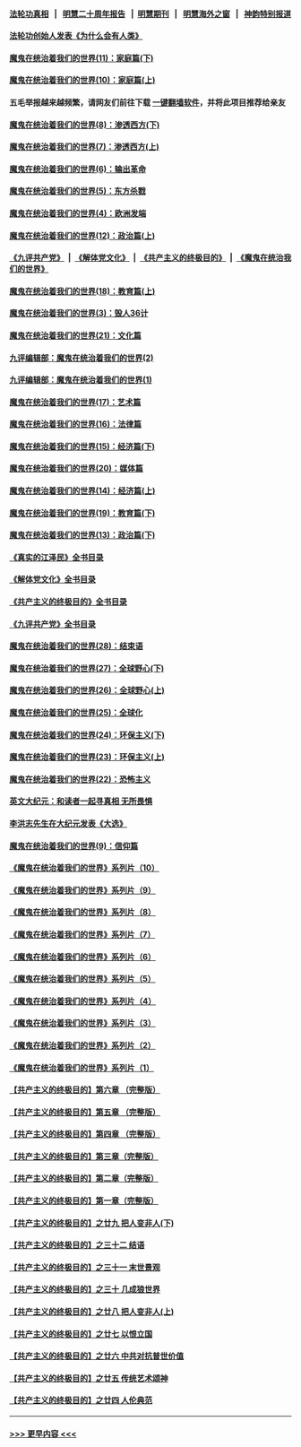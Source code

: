 #### [法轮功真相](https://github.com/gfw-breaker/truth/blob/master/README.md?t=0) &nbsp;&nbsp;|&nbsp;&nbsp; [明慧二十周年报告](https://github.com/gfw-breaker/mh-reports/blob/master/README.md?t=0) &nbsp;&nbsp;|&nbsp;&nbsp;[明慧期刊](https://github.com/gfw-breaker/mh-qikan) &nbsp;&nbsp;|&nbsp;&nbsp; [明慧海外之窗](https://github.com/gfw-breaker/mh-news/blob/master/README.md?t=0) &nbsp;&nbsp;|&nbsp;&nbsp; [神韵特别报道](https://github.com/gfw-breaker/mh-news/blob/master/shenyun.md?t=0)
#### [法轮功创始人发表《为什么会有人类》](../pages/nsc422/n13912117.md?t=04040643) 
#### [魔鬼在统治着我们的世界(11)：家庭篇(下)](../pages/nsc422/n10440961.md?t=04040643) 
#### [魔鬼在统治着我们的世界(10)：家庭篇(上)](../pages/nsc422/n10435448.md?t=04040643) 
#### 五毛举报越来越频繁，请网友们前往下载 [一键翻墙软件](https://github.com/gfw-breaker/ssr-accounts)，并将此项目推荐给亲友
#### [魔鬼在统治着我们的世界(8)：渗透西方(下)](../pages/nsc422/n10429603.md?t=04040643) 
#### [魔鬼在统治着我们的世界(7)：渗透西方(上)](../pages/nsc422/n10426013.md?t=04040643) 
#### [魔鬼在统治着我们的世界(6)：输出革命](../pages/nsc422/n10421536.md?t=04040643) 
#### [魔鬼在统治着我们的世界(5)：东方杀戮](../pages/nsc422/n10417707.md?t=04040643) 
#### [魔鬼在统治着我们的世界(4)：欧洲发端](../pages/nsc422/n10414890.md?t=04040643) 
#### [魔鬼在统治着我们的世界(12)：政治篇(上)](../pages/nsc422/n10444576.md?t=04040643) 
#### [《九评共产党》](https://github.com/begood0513/9ping.md/blob/master/README.md) &nbsp;|&nbsp; [《解体党文化》](../../../../jtdwh.md/blob/master/README.md)  &nbsp;|&nbsp; [《共产主义的终极目的》](../../../../gczydzjmd.md/blob/master/README.md) &nbsp;|&nbsp; [《魔鬼在统治我们的世界》](../../../../mgztzwmdsj.md/blob/master/README.md) 
#### [魔鬼在统治着我们的世界(18)：教育篇(上)](../pages/nsc422/n10526970.md?t=04040643) 
#### [魔鬼在统治着我们的世界(3)：毁人36计](../pages/nsc422/n10411583.md?t=04040643) 
#### [魔鬼在统治着我们的世界(21)：文化篇](../pages/nsc422/n10597706.md?t=04040643) 
#### [九评编辑部：魔鬼在统治着我们的世界(2)](../pages/nsc422/n10410036.md?t=04040643) 
#### [九评编辑部：魔鬼在统治着我们的世界(1)](../pages/nsc422/n10406825.md?t=04040643) 
#### [魔鬼在统治着我们的世界(17)：艺术篇](../pages/nsc422/n10499093.md?t=04040643) 
#### [魔鬼在统治着我们的世界(16)：法律篇](../pages/nsc422/n10485969.md?t=04040643) 
#### [魔鬼在统治着我们的世界(15)：经济篇(下)](../pages/nsc422/n10469975.md?t=04040643) 
#### [魔鬼在统治着我们的世界(20)：媒体篇](../pages/nsc422/n10586579.md?t=04040643) 
#### [魔鬼在统治着我们的世界(14)：经济篇(上)](../pages/nsc422/n10457370.md?t=04040643) 
#### [魔鬼在统治着我们的世界(19)：教育篇(下)](../pages/nsc422/n10564808.md?t=04040643) 
#### [魔鬼在统治着我们的世界(13)：政治篇(下)](../pages/nsc422/n10448270.md?t=04040643) 
#### [《真实的江泽民》全书目录](../pages/nsc422/n13721399.md?t=04040643) 
#### [《解体党文化》全书目录](../pages/nsc422/n13721157.md?t=04040643) 
#### [《共产主义的终极目的》全书目录](../pages/nsc422/n13721048.md?t=04040643) 
#### [《九评共产党》全书目录](../pages/nsc422/n13708085.md?t=04040643) 
#### [魔鬼在统治着我们的世界(28)：结束语](../pages/nsc422/n10936246.md?t=04040643) 
#### [魔鬼在统治着我们的世界(27)：全球野心(下)](../pages/nsc422/n10928319.md?t=04040643) 
#### [魔鬼在统治着我们的世界(26)：全球野心(上)](../pages/nsc422/n10900318.md?t=04040643) 
#### [魔鬼在统治着我们的世界(25)：全球化](../pages/nsc422/n10788205.md?t=04040643) 
#### [魔鬼在统治着我们的世界(24)：环保主义(下)](../pages/nsc422/n10695307.md?t=04040643) 
#### [魔鬼在统治着我们的世界(23)：环保主义(上)](../pages/nsc422/n10688613.md?t=04040643) 
#### [魔鬼在统治着我们的世界(22)：恐怖主义](../pages/nsc422/n10614727.md?t=04040643) 
#### [英文大纪元：和读者一起寻真相 无所畏惧](../pages/nsc422/n12542027.md?t=04040643) 
#### [李洪志先生在大纪元发表《大选》](../pages/nsc422/n12534746.md?t=04040643) 
#### [魔鬼在统治着我们的世界(9)：信仰篇](../pages/nsc422/n10432159.md?t=04040643) 
#### [《魔鬼在统治着我们的世界》系列片（10）](../pages/nsc422/n12292670.md?t=04040643) 
#### [《魔鬼在统治着我们的世界》系列片（9）](../pages/nsc422/n12290859.md?t=04040643) 
#### [《魔鬼在统治着我们的世界》系列片（8）](../pages/nsc422/n12287445.md?t=04040643) 
#### [《魔鬼在统治着我们的世界》系列片（7）](../pages/nsc422/n12283425.md?t=04040643) 
#### [《魔鬼在统治着我们的世界》系列片（6）](../pages/nsc422/n12282314.md?t=04040643) 
#### [《魔鬼在统治着我们的世界》系列片（5）](../pages/nsc422/n12281419.md?t=04040643) 
#### [《魔鬼在统治着我们的世界》系列片（4）](../pages/nsc422/n12274024.md?t=04040643) 
#### [《魔鬼在统治着我们的世界》系列片（3）](../pages/nsc422/n12271322.md?t=04040643) 
#### [《魔鬼在统治着我们的世界》系列片（2）](../pages/nsc422/n12269049.md?t=04040643) 
#### [《魔鬼在统治着我们的世界》系列片（1）](../pages/nsc422/n12267575.md?t=04040643) 
#### [【共产主义的终极目的】第六章 （完整版）](../pages/nsc422/n11428913.md?t=04040643) 
#### [【共产主义的终极目的】第五章 （完整版）](../pages/nsc422/n11428912.md?t=04040643) 
#### [【共产主义的终极目的】第四章 （完整版）](../pages/nsc422/n11428907.md?t=04040643) 
#### [【共产主义的终极目的】第三章（完整版）](../pages/nsc422/n11428848.md?t=04040643) 
#### [【共产主义的终极目的】第二章（完整版）](../pages/nsc422/n11428831.md?t=04040643) 
#### [【共产主义的终极目的】第一章（完整版）](../pages/nsc422/n11417651.md?t=04040643) 
#### [【共产主义的终极目的】之廿九 把人变非人(下)](../pages/nsc422/n11344140.md?t=04040643) 
#### [【共产主义的终极目的】之三十二 结语](../pages/nsc422/n11360535.md?t=04040643) 
#### [【共产主义的终极目的】之三十一 末世景观](../pages/nsc422/n11351129.md?t=04040643) 
#### [【共产主义的终极目的】之三十 几成狼世界](../pages/nsc422/n11348280.md?t=04040643) 
#### [【共产主义的终极目的】之廿八 把人变非人(上)](../pages/nsc422/n11340492.md?t=04040643) 
#### [【共产主义的终极目的】之廿七 以恨立国](../pages/nsc422/n11336944.md?t=04040643) 
#### [【共产主义的终极目的】之廿六 中共对抗普世价值](../pages/nsc422/n11324785.md?t=04040643) 
#### [【共产主义的终极目的】之廿五 传统艺术颂神](../pages/nsc422/n11296396.md?t=04040643) 
#### [【共产主义的终极目的】之廿四 人伦典范](../pages/nsc422/n11296397.md?t=04040643) 

----
#### [ >>> 更早内容 <<< ](../indexes/nsc422-earlier.md)
